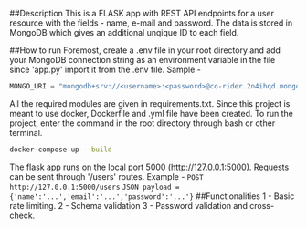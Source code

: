 ##Description
This is a FLASK app with REST API endpoints for a user resource with the fields - name, e-mail and password. The data is stored in MongoDB which gives an additional unqique ID to each field.

##How to run
Foremost, create a .env file in your root directory and add your MongoDB connection string as an environment variable in the file since 'app.py' import it from the .env file. Sample - 
```python
MONGO_URI = "mongodb+srv://<username>:<password>@co-rider.2n4ihqd.mongodb.net/<your_database_name>?retryWrites=true&w=majority&appName=Co-rider"
```
All the required modules are given in requirements.txt. Since this project is meant to use docker, Dockerfile and .yml file have been created. To run the project, enter the command in the root directory through bash or other terminal.
```bash
docker-compose up --build 
```
The flask app runs on the local port 5000 (http://127.0.0.1:5000). Requests can be sent through '/users' routes. Example - 
`POST http://127.0.0.1:5000/users`
`JSON payload = {'name':'...','email':'...','password':'...'}`
##Functionalities
1 - Basic rate limiting.
2 - Schema validation
3 - Password validation and cross-check.
